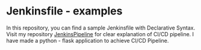 # Jenkinsfile - examples
In this repository, you can find a sample Jenkinsfile with Declarative Syntax.
Visit my repository [JenkinsPipeline](https://github.com/RitheeshBaradwaj/JenkinsPipeline) for clear explanation of CI/CD pipeline. I have made a python - flask application to achieve CI/CD Pipeline.
